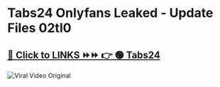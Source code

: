 
 # Tabs24 Onlyfans Leaked - Update Files 02tl0

## <h2><a href="https://clipsfans.com/Tabs24&ref=git">🔗 Click to LINKS ⏩⏩ 👉 🟢 Tabs24 </a></h2>

<a href="https://clipsfans.com/Tabs24&ref=git" rel="nofollow" data-target="animated-image.originalLink"><img src="https://i.ibb.co.com/xMMVF88/686577567.gif" alt="Viral Video Original" style="max-width: 100%; display: inline-block;" data-target="animated-image.originalImage"></a>

